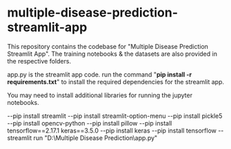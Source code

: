 # multiple-disease-prediction-streamlit-app
This repository contains the codebase for "Multiple Disease Prediction Streamlit App". The training notebooks &amp; the datasets are also provided in the respective folders. 

app.py is the streamlit app code.
run the command "**pip install -r requirements.txt**" to install the required dependencies for the streamlit app.

You may need to install additional libraries for running the jupyter notebooks.

--pip install streamlit
--pip install streamlit-option-menu
--pip install pickle5
--pip install opencv-python
--pip install pillow
--pip install tensorflow==2.17.1 keras==3.5.0
--pip install keras
--pip install tensorflow
--streamlit run "D:\Multiple Disease Prediction\app.py"